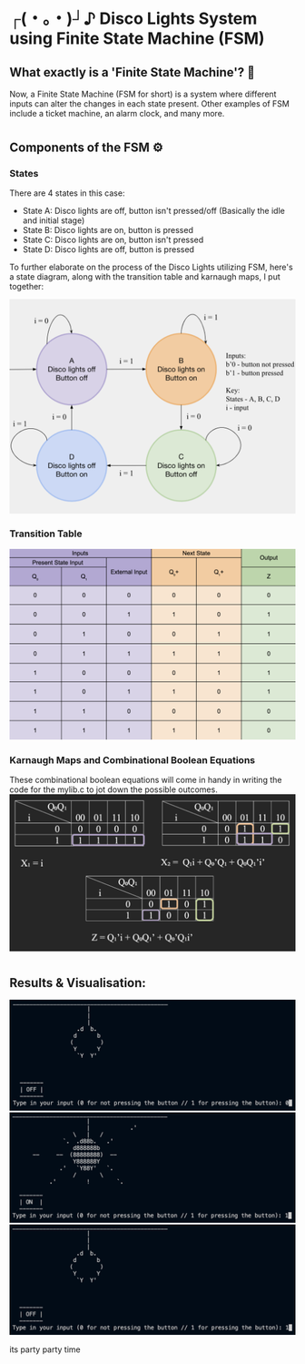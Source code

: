 # ┌(・。・)┘♪ Disco Lights System using Finite State Machine (FSM)

## What exactly is a 'Finite State Machine'? 💭
Now, a Finite State Machine (FSM for short) is a system where different inputs can alter the changes in each state present. Other examples of FSM include a ticket machine, an alarm clock, and many more.

#

## Components of the FSM ⚙️

### States
There are 4 states in this case:

- State A: Disco lights are off, button isn't pressed/off (Basically the idle and initial stage)
- State B: Disco lights are on, button is pressed
- State C: Disco lights are on, button isn't pressed
- State D: Disco lights are off, button is pressed

To further elaborate on the process of the Disco Lights utilizing FSM, here's a state diagram, along with the transition table and karnaugh maps, I put together:

![State-Diagram](images/State-Diagram.png)

### Transition Table
![State-Table](images/State-Table.png)

### Karnaugh Maps and Combinational Boolean Equations
These combinational boolean equations will come in handy in writing the code for the mylib.c to jot down the possible outcomes.
![Karnaugh-Maps](images/Karnaugh-Maps.png)

#

## Results & Visualisation:
![1](images/1.png)
![2](images/2.png)
![3](images/3.png)

its party party time

